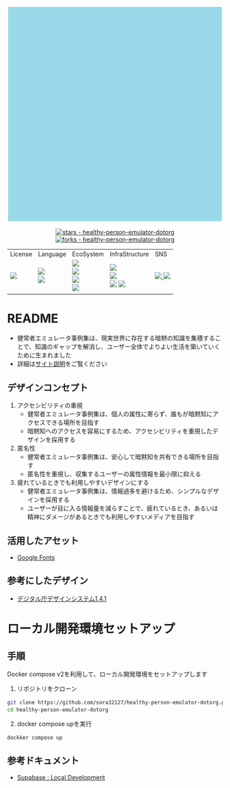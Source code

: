<p align="center">
<img src = ./public/favicon.ico width=500>
</p>

<div align="center">
 <a href="https://github.com/sora32127/healthy-person-emulator-dotorg">
   <img src="https://img.shields.io/github/stars/sora32127/healthy-person-emulator-dotorg?style=social" alt="stars - healthy-person-emulator-dotorg"/> 
 </a>
 <a href="https://github.com/sora32127/healthy-person-emulator-dotorg">
   <img src="https://img.shields.io/github/forks/sora32127/healthy-person-emulator-dotorg?style=social" alt="forks - healthy-person-emulator-dotorg"/>
 </a>
</div>

<table align="center">
  <tr>
    <td>License</td>
    <td>Language</td>
    <td>EcoSystem</td>
    <td>InfraStructure</td>
    <td>SNS</td>
  </tr>
  <tr>
    <td>
      <a href="./LICENSE">
        <img src="https://www.gnu.org/graphics/gplv3-or-later.svg">
      </a>
    </td>
    <td>
      <img src="https://img.shields.io/badge/-typescript-EEE.svg?logo=TypeScript&style=flat">
      <br>
      <img src="https://img.shields.io/badge/-Remix-EEE.svg?logo=Remix&style=flat">
    </td>
    <td>
      <img src="https://img.shields.io/badge/-vite-EEE.svg?logo=vite&style=flat">
      <br>
      <img src="https://img.shields.io/badge/-prisma-EEE.svg?logo=prisma&style=flat">
      <br>
      <img src="https://img.shields.io/badge/-playwright-EEE.svg?logo=playwright&style=flat">
      <br>
      <img src="https://img.shields.io/badge/-tailwindcss-EEE.svg?logo=tailwindcss&style=flat">
    </td>
    <td>
      <img src="https://img.shields.io/badge/-vercel-EEE.svg?logo=vercel&style=flat">
      <br>
      <img src="https://img.shields.io/badge/-supabase-EEE.svg?logo=supabase&style=flat">
      <br>
      <img src="https://img.shields.io/badge/-cloudflare-EEE.svg?logo=cloudflare&style=flat">
      <img src="https://img.shields.io/badge/-newrelic-EEE.svg?logo=newrelic&style=flat">
    </td>
    <td>
      <a href="https://twitter.com/helthypersonemu">
            <img src="https://img.shields.io/twitter/url/https/twitter.com/cloudposse.svg?style=social&label=Follow%20X%20Bot">
      </a>
      <a href="https://bsky.app/profile/helthypersonemu.bsky.social">
      <img src="https://img.shields.io/badge/-bluesky-EEE.svg?logo=bluesky&style=flat&label=Follow">
      </a>
  </tr>
</table>


# README
- 健常者エミュレータ事例集は、現実世界に存在する暗黙の知識を集積することで、知識のギャップを解消し、ユーザー全体でよりよい生活を築いていくために生まれました
- 詳細は[サイト説明](https://healthy-person-emulator.org/readme)をご覧ください

## デザインコンセプト
1. アクセシビリティの重視
   * 健常者エミュレータ事例集は、個人の属性に寄らず、誰もが暗黙知にアクセスできる場所を目指す
   * 暗黙知へのアクセスを容易にするため、アクセシビリティを重視したデザインを採用する
2. 匿名性
    * 健常者エミュレータ事例集は、安心して暗黙知を共有できる場所を目指す
    * 匿名性を重視し、収集するユーザーの属性情報を最小限に抑える
3. 疲れているときでも利用しやすいデザインにする
   * 健常者エミュレータ事例集は、情報過多を避けるため、シンプルなデザインを採用する
   * ユーザーが目に入る情報量を減らすことで、疲れているとき、あるいは精神にダメージがあるときでも利用しやすいメディアを目指す

## 活用したアセット
- [Google Fonts](https://fonts.google.com/)

## 参考にしたデザイン
- [デジタル庁デザインシステム1.4.1](https://www.figma.com/community/file/1255349027535859598/design-system-1-4-1)

# ローカル開発環境セットアップ

## 手順
Docker compose v2を利用して、ローカル開発環境をセットアップします

1. リポジトリをクローン
```bash
git clone https://github.com/sora32127/healthy-person-emulator-dotorg.git
cd healthy-person-emulator-dotorg
```
2. docker compose upを実行
```bash
dockker compose up
```

## 参考ドキュメント
- [Supabase : Local Development](https://supabase.com/docs/guides/cli/local-development)
